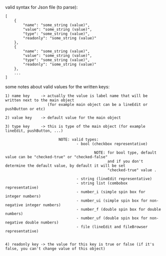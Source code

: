 valid syntax for Json file (to parse):

	[
		{
			"name": "some_string (value)",
			"value": "some_string (value)",
			"type": "some_string (value)",
			"readonly": "some_string (value)"
		},
		{
			"name": "some_string (value)",
			"value": "some_string (value)",
			"type": "some_string (value)",
			"readonly": "some_string (value)"
		},
		...
	]

some notes about valid values for the written keys:

	1) name key     -> actually the value is label name that will be written next to the main object
				       (for example main object can be a lineEdit or pushButton or etc)

	2) value key    -> default value for the main object

	3) type key     -> this is type of the main object (for example lineEdit, pushButton, ...)

							NOTE: valid types:
									- bool (checkbox representative)

											NOTE: for bool type, default value can be "checked-true" or "checked-false"
												  and if you don't determine the default value, by default it will be set
												  "checked-true" value .

									- string (lineEdit representative)
									- string list (combobox representative)
									- number_i (simple spin box for integer numbers)
									- number_ui (simple spin box for non-negative integer numbers)
									- number_f (double spin box for double numbers)
									- number_uf (double spin box for non-negative double numbers)
									- file (lineEdit and fileBrowser representative)


	4) readonly key -> the value for this key is true or false (if it's false, you can't change value of this object)
